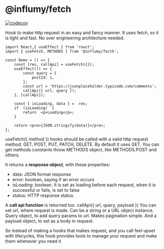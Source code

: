 # @influmy/fetch
[![codecov](https://codecov.io/gh/francisco-alejandro/influmy-fetch/branch/master/graph/badge.svg)](https://codecov.io/gh/francisco-alejandro/influmy-fetch)

Hook to make http request in an easy and fancy manner. It uses fetch, so it is light and fast. No over engineering architecture needed. 

```
import React,{ useEffect } from 'react';
import { useFetch, METHODS } from '@influmy/fecth';

const Demo = () => {
	const [res, callApi] = useFetch({});
	useEffect(() => {
		const query = {
			postId: 1,
		};
		const url = 'https://jsonplaceholder.typicode.com/comments';
		callApi({ url, query });
	}, [callApi]);

	const { isLoading, data } =  res;
	if  (isLoading)  {
		return  <p>Loading</p>;
	}
	
	return <pre>{JSON.stringify(data)}</pre>;
};
```

useFetch({ method }) hooks should be called with a valid http request method. GET, POST, PUT, PATCH, DELETE. By default it uses GET. You can get methods constants throw METHODS object, like METHODS.POST and others.

It returns a **response object**, with these properties:

 - data: JSON format response
 - error: boolean, saying if an error occurs
 - isLoading: boolean. It is set as loading before each request, when it is successful or fails, is set to false
 - status: HTTP response status.

A **call api function** is returned too. 
callApi({ url, query, payload })
You can set url, where request is made. Can be a string or a URL object instance. Query object, to add query params to url. Makes pagination simple. And a payload object, to set as a body in request.

So instead of making a hooks that makes request, and you call feel upset with lifecycles, this hook provides tools to manage your request and make them whenever you need it